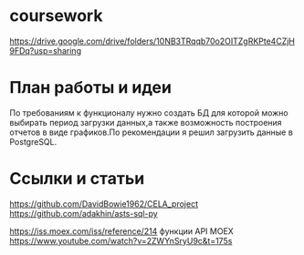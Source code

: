 # coursework
https://drive.google.com/drive/folders/10NB3TRqqb70o2OITZgRKPte4CZjH9FDq?usp=sharing

# План работы и идеи
По требованиям к функционалу нужно создать БД для которой можно выбирать период загрузки данных,а также возможность построения отчетов в виде графиков.По рекомендации я решил загрузить данные в PostgreSQL.

# Cсылки и статьи 
https://github.com/DavidBowie1962/CELA_project
https://github.com/adakhin/asts-sql-py

https://iss.moex.com/iss/reference/214 функции API MOEX
https://www.youtube.com/watch?v=2ZWYnSryU9c&t=175s 
